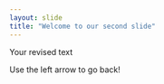 ```yaml
---
layout: slide
title: "Welcome to our second slide"
---
```

Your revised text

Use the left arrow to go back!

